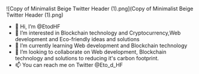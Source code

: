 ![Copy of Minimalist Beige Twitter Header (1).png](Copy of Minimalist Beige Twitter Header (1\).png)
- 👋 Hi, I’m @EtodHF
- 👀 I’m interested in Blockchain technology and Cryptocurrency,Web development and Eco-friendly ideas and solutions
- 🌱 I’m currently learning Web development and Blockchain technology
- 💞️ I’m looking to collaborate on Web development, Blockchain technology and solutions to reducing it's carbon footprint.
- 📫 You can reach me on Twitter @Eto_d_HF

<!---
EtodHF/EtodHF is a ✨ special ✨ repository because its `README.md` (this file) appears on your GitHub profile.
You can click the Preview link to take a look at your changes.
--->
